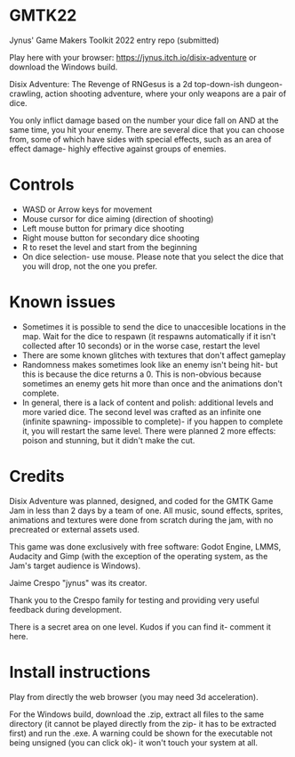 # GMTK22
 Jynus' Game Makers Toolkit 2022 entry repo (submitted)

Play here with your browser: https://jynus.itch.io/disix-adventure or download the Windows build.

Disix Adventure: The Revenge of RNGesus is a 2d top-down-ish dungeon-crawling, action shooting adventure, where your only weapons are a pair of dice.


You only inflict damage based on the number your dice fall on AND at the same time, you hit your enemy. There are several dice that you can choose from, some of which have sides with special effects, such as an area of effect damage- highly effective against groups of enemies.

# Controls

* WASD or Arrow keys for movement
* Mouse cursor for dice aiming (direction of shooting)
* Left mouse button for primary dice shooting
* Right mouse button for secondary dice shooting
* R to reset the level and start from the beginning
* On dice selection- use mouse. Please note that you select the dice that you will drop, not the one you prefer.

# Known issues

* Sometimes it is possible to send the dice to unaccesible locations in the map. Wait for the dice to respawn (it respawns automatically if it isn't collected after 10 seconds) or in the worse case, restart the level
* There are some known glitches with textures that don't affect gameplay
* Randomness makes sometimes look like an enemy isn't being hit- but this is because the dice returns a 0. This is non-obvious because sometimes an enemy gets hit more than once and the animations don't complete.
* In general, there is a lack of content and polish: additional levels and more varied dice. The second level was crafted as an infinite one (infinite spawning- impossible to complete)- if you happen to complete it, you will restart the same level. There were planned 2 more effects: poison and stunning, but it didn't make the cut.

# Credits

Disix Adventure was planned, designed, and coded for the GMTK Game Jam in less than 2 days by a team of one. All music, sound effects, sprites, animations and textures were done from scratch during the jam, with no precreated or external assets used.

This game was done exclusively with free software: Godot Engine, LMMS, Audacity and Gimp (with the exception of the operating system, as the Jam's target audience is Windows).

Jaime Crespo "jynus" was its creator.

Thank you to the Crespo family for  testing and providing very useful feedback during development.

There is a secret area on one level. Kudos if you can find it- comment it here.


# Install instructions

Play from directly the web browser (you may need 3d acceleration).

For the Windows build, download the .zip, extract all files to the same directory (it cannot be played directly from the zip- it has to be extracted first) and run the .exe. A warning could be shown for the executable not being unsigned (you can click ok)- it won't touch your system at all.